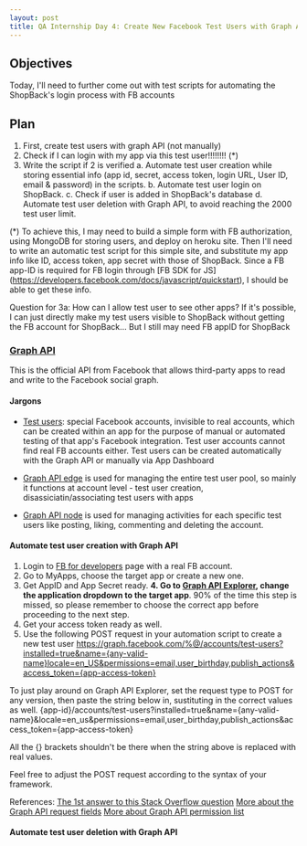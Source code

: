 ```yaml
---
layout: post
title: QA Internship Day 4: Create New Facebook Test Users with Graph API
---
```


## Objectives

Today, I'll need to further come out with test scripts for automating the ShopBack's login process with FB accounts

## Plan

1. First, create test users with graph API (not manually)
2. Check if I can login with my app via this test user!!!!!!!! (*)
3. Write the script if 2 is verified
   a. Automate test user creation while storing essential info (app id, secret, access token, login URL, User ID, email & password) in the scripts.
   b. Automate test user login on ShopBack. 
   c. Check if user is added in ShopBack's database
   d. Automate test user deletion with Graph API, to avoid reaching the 2000 test user limit.

(*) To achieve this, I may need to build a simple form with FB authorization, using MongoDB for storing users, and deploy on heroku site. Then I'll need to write an automatic test script for this simple site, and substitute my app info like ID, access token, app secret with those of ShopBack. Since a FB app-ID is required for FB login through [FB SDK for JS] (https://developers.facebook.com/docs/javascript/quickstart), I should be able to get these info.

Question for 3a: How can I allow test user to see other apps? If it's possible, I can just directly make my test users visible to ShopBack without getting the FB account for ShopBack... But I still may need FB appID for ShopBack

### [Graph API](https://developers.facebook.com/docs/graph-api)

This is the official API from Facebook that allows third-party apps to read and write to the Facebook social graph. 

#### Jargons

- [Test users](https://developers.facebook.com/docs/apps/test-users): special Facebook accounts, invisible to real accounts, which can be created within an app for the purpose of manual or automated testing of that app's Facebook integration. Test user accounts cannot find real FB accounts either. Test users can be created automatically with the Graph API or manually via App Dashboard

- [Graph API edge](https://developers.facebook.com/docs/graph-api/reference/v2.9/app/accounts/test-users) is used for managing the entire test user pool, so mainly it functions at account level - test user creation, disassiciatin/associating test users with apps

- [Graph API node](https://developers.facebook.com/docs/graph-api/reference/v2.9/test-user) is used for managing activities for each specific test users like posting, liking, commenting and deleting the account.

#### Automate test user creation with Graph API

1. Login to [FB for developers](https://developers.facebook.com/) page with a real FB account.
2. Go to MyApps, choose the target app or create a new one.
3. Get AppID and App Secret ready.
**4. Go to [Graph API Explorer](https://developers.facebook.com/tools/explorer/), change the application dropdown to the target app**. 90% of the time this step is missed, so please remember to choose the correct app before proceeding to the next step.
5. Get your access token ready as well.
6. Use the following POST request in your automation script to create a new test user
https://graph.facebook.com/%@/accounts/test-users?installed=true&name={any-valid-name}locale=en_US&permissions=email,user_birthday,publish_actions&access_token={app-access-token}

To just play around on Graph API Explorer, set the request type to POST for any version, then paste the string below in, sustituting in the correct values as well.
{app-id}/accounts/test-users?installed=true&name={any-valid-name}&locale=en_us&permissions=email,user_birthday,publish_actions&access_token={app-access-token}

All the {} brackets shouldn't be there when the string above is replaced with real values.

Feel free to adjust the POST request according to the syntax of your framework.

References:
[The 1st answer to this Stack Overflow question](http://stackoverflow.com/questions/24046772/how-to-add-test-friends-to-facebook-test-users-programmatically-using-facebook-i#)
[More about the Graph API request fields](https://developers.facebook.com/docs/graph-api/reference/app/accounts/test-users#publish)
[More about Graph API permission list](https://developers.facebook.com/docs/facebook-login/permissions/)


#### Automate test user deletion with Graph API
 
